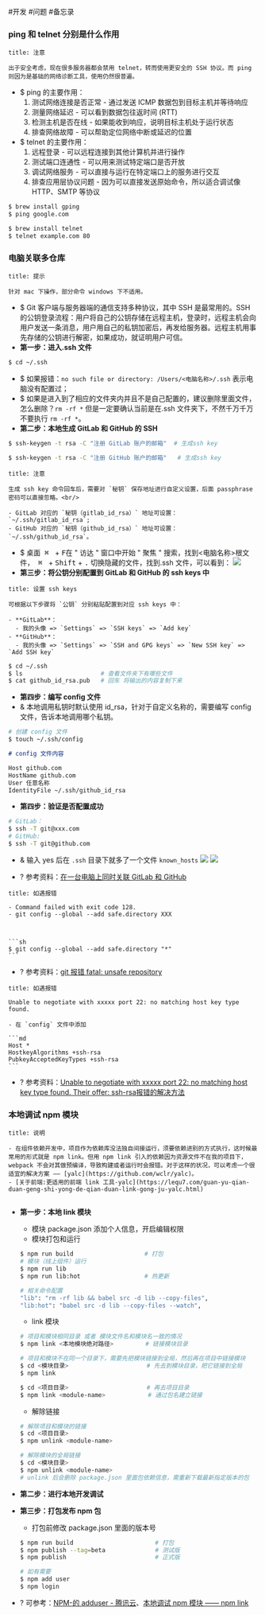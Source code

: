 #开发 #问题 #备忘录

### ping 和 telnet 分别是什么作用

```ad-danger
title: 注意

出于安全考虑，现在很多服务器都会禁用 telnet，转而使用更安全的 SSH 协议。而 ping 则因为是基础的网络诊断工具，使用仍然很普遍。
```

- $ ping 的主要作用：
	1. 测试网络连接是否正常 - 通过发送 ICMP 数据包到目标主机并等待响应
	2. 测量网络延迟 - 可以看到数据包往返时间 (RTT)
	3. 检测主机是否在线 - 如果能收到响应，说明目标主机处于运行状态
	4. 排查网络故障 - 可以帮助定位网络中断或延迟的位置
- $ telnet 的主要作用：
	1. 远程登录 - 可以远程连接到其他计算机并进行操作
	2. 测试端口连通性 - 可以用来测试特定端口是否开放
	3. 调试网络服务 - 可以直接与运行在特定端口上的服务进行交互
	4. 排查应用层协议问题 - 因为可以直接发送原始命令，所以适合调试像 HTTP、SMTP 等协议

```sh
$ brew install gping
$ ping google.com

$ brew install telnet
$ telnet example.com 80
```

### 电脑关联多仓库

```ad-warning
title: 提示

针对 mac 下操作，部分命令 windows 下不适用。
```

- $ Git 客户端与服务器端的通信支持多种协议，其中 SSH 是最常用的。SSH 的公钥登录流程：用户将自己的公钥存储在远程主机，登录时，远程主机会向用户发送一条消息，用户用自己的私钥加密后，再发给服务器。远程主机用事先存储的公钥进行解密，如果成功，就证明用户可信。
- **第一步：进入.ssh 文件**

```sh
$ cd ~/.ssh
```

- $ 如果报错：`no such file or directory: /Users/<电脑名称>/.ssh` 表示电脑没有配置过；
- $ 如果是进入到了相应的文件夹内并且不是自己配置的，建议删除里面文件，怎么删除？`rm -rf *` 但是一定要确认当前是在.ssh 文件夹下，不然千万千万不要执行 `rm -rf *`。
- **第二步：本地生成 GitLab 和 GitHub 的 SSH**

```sh
$ ssh-keygen -t rsa -C "注册 GitLab 账户的邮箱"  # 生成ssh key

$ ssh-keygen -t rsa -C "注册 GitHub 账户的邮箱"   # 生成ssh key
```

```ad-warning
title: 注意

生成 ssh key 命令回车后，需要对 `秘钥` 保存地址进行自定义设置，后面 passphrase 密码可以直接忽略。<br/>

- GitLab 对应的 `秘钥（gitlab_id_rsa）` 地址可设置：`~/.ssh/gitlab_id_rsa`;
- GitHub 对应的 `秘钥（github_id_rsa）` 地址可设置：`~/.ssh/github_id_rsa`。

```

- $ 桌面<kbd>&ensp;⌘&ensp;</kbd> + <kbd>F</kbd>在 " 访达 " 窗口中开始 " 聚焦 " 搜索，找到<电脑名称>根文件，<kbd>&ensp;⌘&ensp;</kbd> + <kbd>Shift</kbd> + <kbd>.</kbd> 切换隐藏的文件，找到.ssh 文件，可以看到：
![](https://cdn.jsdelivr.net/gh/wwlight/pbd/website/2023-04-22-e6c75593224a860ad9e8023832dc6b6f-f8c532.png)
- **第三步：将公钥分别配置到 GitLab 和 GitHub 的 ssh keys 中**

``` ad-info
title: 设置 ssh keys

可根据以下步骤将 `公钥` 分别粘贴配置到对应 ssh keys 中：

- **GitLab**：
  - 我的头像 => `Settings` => `SSH keys` => `Add key`
- **GitHub**：
  - 我的头像 => `Settings` => `SSH and GPG keys` => `New SSH key` => `Add SSH key`

```

```sh
$ cd ~/.ssh
$ ls                      # 查看文件夹下有哪些文件
$ cat github_id_rsa.pub   # 回车 将输出的内容复制下来
```

- **第四步：编写 config 文件**
- & 本地调用私钥时默认使用 id_rsa，针对于自定义名称的，需要编写 config 文件，告诉本地调用哪个私钥。

```sh
# 创建 config 文件
$ touch ~/.ssh/config
```

```md
# config 文件内容

Host github.com
HostName github.com
User 任意名称
IdentityFile ~/.ssh/github_id_rsa
```

- **第四步：验证是否配置成功**

```sh
# GitLab：
$ ssh -T git@xxx.com
# GitHub:
$ ssh -T git@github.com
```

- & 输入 yes 后在 `.ssh` 目录下就多了一个文件 `known_hosts`
![](https://cdn.jsdelivr.net/gh/wwlight/pbd/website/2023-04-22-83cdaef2ea236a41817975d87c198373-fdfa1e.png)
![](https://cdn.jsdelivr.net/gh/wwlight/pbd/website/2023-04-22-ccff47a01358709b1d426c0b0c2fce32-35c48b.png)

- ? 参考资料：[在一台电脑上同时关联 GitLab 和 GitHub](https://blog.csdn.net/litianxiang_kaola/article/details/79485680)

````ad-danger
title: 如遇报错

- Command failed with exit code 128.
- git config --global --add safe.directory XXX



```sh
$ git config --global --add safe.directory "*"
```

````

- ? 参考资料：[git 报错 fatal: unsafe repository](https://www.aspirantzhang.com/network/git-fatal-unsafe-repository.html)

````ad-danger
title: 如遇报错

Unable to negotiate with xxxxx port 22: no matching host key type found.

- 在 `config` 文件中添加

```md
Host *
HostkeyAlgorithms +ssh-rsa
PubkeyAcceptedKeyTypes +ssh-rsa
```
````

- ? 参考资料：[Unable to negotiate with xxxxx port 22: no matching host key type found. Their offer: ssh-rsa报错的解决方法](https://blog.csdn.net/oqqLWX/article/details/122305908)

### 本地调试 npm 模块

```ad-info
title: 说明

- 在组件依赖开发中，项目作为依赖库没法独自间接运行，须要依赖进别的方式执行，这时候最常用的形式就是 npm link。但用 npm link 引入的依赖因为资源文件不在我的项目下，webpack 不会对其做预编译，导致构建或者运行时会报错。对于这样的状况，可以考虑一个很适宜的解决方案 —— [yalc](https://github.com/wclr/yalc)。
- [关于前端:更适用的前端 link 工具-yalc](https://lequ7.com/guan-yu-qian-duan-geng-shi-yong-de-qian-duan-link-gong-ju-yalc.html)


```

- **第一步：本地 link 模块**
  - 模块 package.json 添加个人信息，开启编辑权限
  - 模块打包和运行

  ```sh
  $ npm run build                    # 打包
  # 模块（线上组件）运行
  $ npm run lib
  $ npm run lib:hot                  # 热更新

  # 相关命令配置
  "lib": "rm -rf lib && babel src -d lib --copy-files",
  "lib:hot": "babel src -d lib --copy-files --watch",
  ```

  - link 模块

  ```sh
  # 项目和模块相同目录 或者 模块文件名和模块名一致的情况
  $ npm link <本地模块绝对路径>         # 链接模块目录

  # 项目和模块不在同一个目录下，需要先把模块链接到全局，然后再在项目中链接模块
  $ cd <模块目录>                      # 先去到模块目录，把它链接到全局
  $ npm link

  $ cd <项目目录>                      # 再去项目目录
  $ npm link <module-name>            # 通过包名建立链接
  ```

  - 解除链接

  ```sh
  # 解除项目和模块的链接
  $ cd <项目目录>
  $ npm unlink <module-name>

  # 解除模块的全局链接
  $ cd <模块目录>
  $ npm unlink <module-name>
  # unlink 后会删除 package.json 里面包依赖信息，需重新下载最新指定版本的包
  ```

- **第二步：进行本地开发调试**
- **第三步：打包发布 npm 包**
  - 打包前修改 package.json 里面的版本号

  ```sh
  $ npm run build                       # 打包
  $ npm publish --tag=beta              # 测试版
  $ npm publish                         # 正式版

  # 如有需要
  $ npm add user
  $ npm login
  ```

- ? 可参考：[NPM-的 adduser - 腾讯云](https://cloud.tencent.com/developer/section/1490273)、[本地调试 npm 模块 —— npm link](https://www.jianshu.com/p/82076fc481a6)
